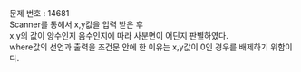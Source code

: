 문제 번호 : 14681\
Scanner를 통해서 x,y값을 입력 받은 후 \
x,y의 값이 양수인지 음수인지에 따라 사분면이 어딘지 판별하였다.\
where값의 선언과 출력을 조건문 안에 한 이유는 x,y값이 0인 경우를 배제하기 위함이다.
